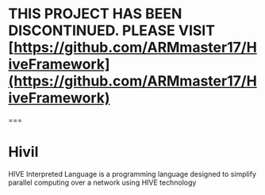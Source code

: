 # THIS PROJECT HAS BEEN DISCONTINUED. PLEASE VISIT [https://github.com/ARMmaster17/HiveFramework](https://github.com/ARMmaster17/HiveFramework)

===

# Hivil
HIVE Interpreted Language is a programming language designed to simplify parallel computing over a network using HIVE technology
